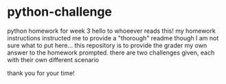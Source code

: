 # python-challenge
 python homework for week 3
hello to whoeever reads this!
my homework instructions instructed me to provide a "thorough" readme though I am not sure what to put here...
this repository is to provide the grader my own answer to the homework prompted. 
there are two challenges given, each with their own different scenario

thank you for your time!
